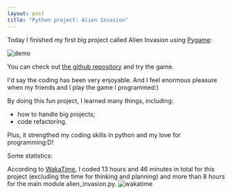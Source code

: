 ```yaml
---
layout: post
title: "Python project: Alien Invasion"
---
```


Today I finished my first big project called Alien Invasion using [Pygame](https://www.pygame.org):

![demo](/assets/demo.gif)

You can check out [the github repository](https://github.com/tillchen/Alien_Invasion) and try the game.

I'd say the coding has been very enjoyable. And I feel enormous pleasure when my friends and I play the game I programmed:)

By doing this fun project, I learned many things, including:

* how to handle big projects;
* code refactoring.

Plus, it strengthed my coding skills in python and my love for programming:D!

Some statistics:

According to [WakaTime](https://wakatime.com/), I coded 13 hours and 46 minutes in total for this project (excluding the time for thinking and planning) and more than 8 hours for the main module alien_invasion.py.
![wakatime](/assets/alien_invasion_wakatime.png)